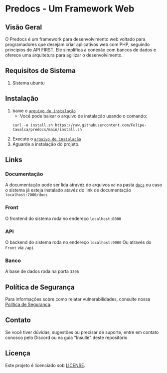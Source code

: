 # Predocs - Um Framework Web

## Visão Geral

O Predocs é um framework para desenvolvimento web voltado para programadores que desejam criar aplicativos web com PHP, seguindo principios de API FIRST. Ele simplifica a conexão com bancos de dados e oferece uma arquitetura para agilizar o desenvolvimento.

## Requisitos de Sistema

1. Sistema ubuntu

## Instalação

1. baixe o [`arquivo de instalação`](install.sh)
    * Você pode baixar o arquivo de instalação usando o comando:
    ```
    curl -o install.sh https://raw.githubusercontent.com/Felipe-Cavalca/predocs/main/install.sh
    ```
1. Execute o [`arquivo de instalação`](install.sh)
1. Aguarde a instalação do projeto.

## Links

### Documentação
A documentação pode ser lida atravéz de arquivos `md` na pasta [`docs`](./docs/index.md) ou caso o sistema já esteja instalado atavéz do link de documentação `localhost:7000/docs`

### Front
O frontend do sistema roda no endereço `localhost:8000`

### API
O backend do sistema roda no endereço `localhost:9000`
Ou através do `Front` via `/api`

### Banco
A base de dados roda na porta `3306`

## Política de Segurança

Para informações sobre como relatar vulnerabilidades, consulte nossa [Política de Segurança](SECURITY.md).

## Contato

Se você tiver dúvidas, sugestões ou precisar de suporte, entre em contato conosco pelo Discord ou na guia "Insulle" deste repositório.

## Licença

Este projeto é licenciado sob [LICENSE](LICENSE).
